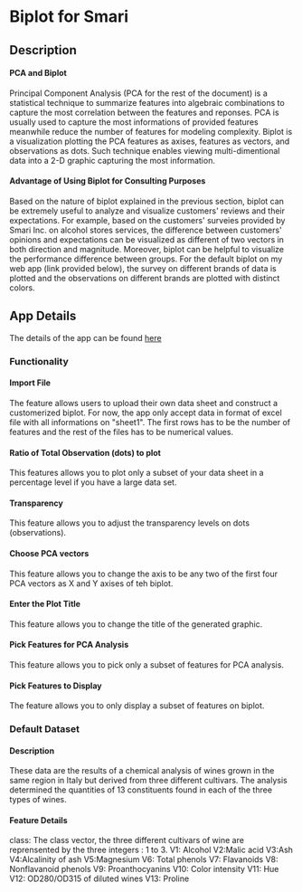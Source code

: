 # Biplot for Smari

## Description 
#### PCA and Biplot
Principal Component Analysis (PCA for the rest of the document) is a statistical technique to summarize features into algebraic combinations to capture the most correlation between the features and reponses. PCA is usually used to capture the most informations of provided features meanwhile reduce the number of features for modeling complexity. Biplot is a visualization plotting the PCA features as axises, features as vectors, and observations as dots. Such technique enables viewing multi-dimentional data into a 2-D graphic capturing the most information.

#### Advantage of Using Biplot for Consulting Purposes
Based on the nature of biplot explained in the previous section, biplot can be extremely useful to analyze and visualize customers' reviews and their expectations. For example, based on the customers' surveies provided by Smari Inc. on alcohol stores services, the difference between customers' opinions and expectations can be visualized as different of two vectors in both direction and magnitude. Moreover, biplot can be helpful to visualize the performance difference between groups. For the default biplot on my web app (link provided below), the survey on different brands of data is plotted and the observations on different brands are plotted with distinct colors.     

## App Details
The details of the app can be found [here](https://zhangruinan.shinyapps.io/shinny_myggbiplot/) 

### Functionality
#### Import File
The feature allows users to upload their own data sheet and construct a customerized biplot. For now, the app only accept data in format of excel file with all informations on "sheet1". The first rows has to be the number of features and the rest of the files has to be numerical values. 

#### Ratio of Total Observation (dots) to plot
This features allows you to plot only a subset of your data sheet in a percentage level if you have a large data set.

#### Transparency
This feature allows you to adjust the transparency levels on dots (observations).

#### Choose PCA vectors
This feature allows you to change the axis to be any two of the first four PCA vectors as X and Y axises of teh biplot.

#### Enter the Plot Title
This feature allows you to change the title of the generated graphic.

#### Pick Features for PCA Analysis
This feature allows you to pick only a subset of features for PCA analysis.

#### Pick Features to Display
The feature allows you to only display a subset of features on biplot.

### Default Dataset
#### Description
These data are the results of a chemical analysis of wines grown in the same region in Italy but derived from three different cultivars. The analysis determined the quantities of 13 constituents found in each of the three types of wines.

#### Feature Details
class: The class vector, the three different cultivars of wine are reprensented by the three integers : 1 to 3.
V1: Alcohol
V2:Malic acid
V3:Ash
V4:Alcalinity of ash
V5:Magnesium
V6: Total phenols
V7: Flavanoids
V8: Nonflavanoid phenols
V9: Proanthocyanins
V10: Color intensity
V11: Hue
V12: OD280/OD315 of diluted wines
V13: Proline


